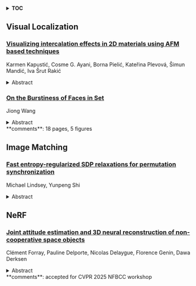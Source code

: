 <details>
  <summary><b>TOC</b></summary>
  <ol>
    <li><a href=#visual-localization>Visual Localization</a></li>
      <ul>
        <li><a href=#Visualizing-intercalation-effects-in-2D-materials-using-AFM-based-techniques>Visualizing intercalation effects in 2D materials using AFM based techniques</a></li>
        <li><a href=#On-the-Burstiness-of-Faces-in-Set>On the Burstiness of Faces in Set</a></li>
      </ul>
    </li>
    <li><a href=#image-matching>Image Matching</a></li>
      <ul>
        <li><a href=#Fast-entropy-regularized-SDP-relaxations-for-permutation-synchronization>Fast entropy-regularized SDP relaxations for permutation synchronization</a></li>
      </ul>
    </li>
    <li><a href=#nerf>NeRF</a></li>
      <ul>
        <li><a href=#Joint-attitude-estimation-and-3D-neural-reconstruction-of-non-cooperative-space-objects>Joint attitude estimation and 3D neural reconstruction of non-cooperative space objects</a></li>
      </ul>
    </li>
  </ol>
</details>

## Visual Localization  

### [Visualizing intercalation effects in 2D materials using AFM based techniques](http://arxiv.org/abs/2506.20467)  
Karmen Kapustić, Cosme G. Ayani, Borna Pielić, Kateřina Plevová, Šimun Mandić, Iva Šrut Rakić  
<details>  
  <summary>Abstract</summary>  
  <ol>  
    Intercalation of two dimensional materials, particularly transition metal dichalcogenides, is a noninvasive way to modify electronic, optical and structural properties of these materials. However, research of these atomic-scale phenomena usually relies on using Ultra High Vacuum techniques which is time consuming, expensive and spatially limited. Here we utilize Atomic Force Microscopy (AFM) based techniques to visualize local structural and electronic changes of the MoS2 on graphene on Ir(111), caused by sulfur intercalation. AFM topography reveals structural changes, while phase imaging and mechanical measurements show reduced Young's modulus and adhesion. Kelvin Probe Force Microscopy highlights variations in surface potential and work function, aligning with intercalation signatures, while Photoinduced Force Microscopy detects enhanced optical response in intercalated regions. These results demonstrate the efficacy of AFM based techniques in mapping intercalation, offering insights into tailoring 2D materials electronic and optical properties. This work underscores the potential of AFM techniques for advanced material characterization and the development of 2D material applications.  
  </ol>  
</details>  
  
### [On the Burstiness of Faces in Set](http://arxiv.org/abs/2506.20312)  
Jiong Wang  
<details>  
  <summary>Abstract</summary>  
  <ol>  
    Burstiness, a phenomenon observed in text and image retrieval, refers to that particular elements appear more times in a set than a statistically independent model assumes. We argue that in the context of set-based face recognition (SFR), burstiness exists widely and degrades the performance in two aspects: Firstly, the bursty faces, where faces with particular attributes %exist frequently in a face set, dominate the training instances and dominate the training face sets and lead to poor generalization ability to unconstrained scenarios. Secondly, the bursty faces %dominating the evaluation sets interfere with the similarity comparison in set verification and identification when evaluation. To detect the bursty faces in a set, we propose three strategies based on Quickshift++, feature self-similarity, and generalized max-pooling (GMP). We apply the burst detection results on training and evaluation stages to enhance the sampling ratios or contributions of the infrequent faces. When evaluation, we additionally propose the quality-aware GMP that enables awareness of the face quality and robustness to the low-quality faces for the original GMP. We give illustrations and extensive experiments on the SFR benchmarks to demonstrate that burstiness is widespread and suppressing burstiness considerably improves the recognition performance.  
  </ol>  
</details>  
**comments**: 18 pages, 5 figures  
  
  



## Image Matching  

### [Fast entropy-regularized SDP relaxations for permutation synchronization](http://arxiv.org/abs/2506.20191)  
Michael Lindsey, Yunpeng Shi  
<details>  
  <summary>Abstract</summary>  
  <ol>  
    We introduce fast randomized algorithms for solving semidefinite programming (SDP) relaxations of the partial permutation synchronization (PPS) problem, a core task in multi-image matching with significant relevance to 3D reconstruction. Our methods build on recent advances in entropy-regularized semidefinite programming and are tailored to the unique structure of PPS, in which the unknowns are partial permutation matrices aligning sparse and noisy pairwise correspondences across images. We prove that entropy regularization resolves optimizer non-uniqueness in standard relaxations, and we develop a randomized solver with nearly optimal scaling in the number of observed correspondences. We also develop several rounding procedures for recovering combinatorial solutions from the implicitly represented primal solution variable, maintaining cycle consistency if desired without harming computational scaling. We demonstrate that our approach achieves state-of-the-art performance on synthetic and real-world datasets in terms of speed and accuracy. Our results highlight PPS as a paradigmatic setting in which entropy-regularized SDP admits both theoretical and practical advantages over traditional low-rank or spectral techniques.  
  </ol>  
</details>  
  
  



## NeRF  

### [Joint attitude estimation and 3D neural reconstruction of non-cooperative space objects](http://arxiv.org/abs/2506.20638)  
Clément Forray, Pauline Delporte, Nicolas Delaygue, Florence Genin, Dawa Derksen  
<details>  
  <summary>Abstract</summary>  
  <ol>  
    Obtaining a better knowledge of the current state and behavior of objects orbiting Earth has proven to be essential for a range of applications such as active debris removal, in-orbit maintenance, or anomaly detection. 3D models represent a valuable source of information in the field of Space Situational Awareness (SSA). In this work, we leveraged Neural Radiance Fields (NeRF) to perform 3D reconstruction of non-cooperative space objects from simulated images. This scenario is challenging for NeRF models due to unusual camera characteristics and environmental conditions : mono-chromatic images, unknown object orientation, limited viewing angles, absence of diffuse lighting etc. In this work we focus primarly on the joint optimization of camera poses alongside the NeRF. Our experimental results show that the most accurate 3D reconstruction is achieved when training with successive images one-by-one. We estimate camera poses by optimizing an uniform rotation and use regularization to prevent successive poses from being too far apart.  
  </ol>  
</details>  
**comments**: accepted for CVPR 2025 NFBCC workshop  
  
  



